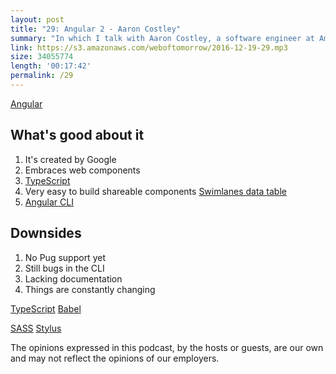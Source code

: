 ```yaml
---
layout: post
title: "29: Angular 2 - Aaron Costley"
summary: "In which I talk with Aaron Costley, a software engineer at Amazon, about Angular 2 and why he chose it for his latest project at Amazon."
link: https://s3.amazonaws.com/weboftomorrow/2016-12-19-29.mp3
size: 34055774
length: '00:17:42'
permalink: /29
---
```


[Angular](https://angular.io/)

## What's good about it

1. It's created by Google
1. Embraces web components
1. [TypeScript](http://www.typescriptlang.org/)
1. Very easy to build shareable components
    [Swimlanes data table](https://github.com/Swimlane/angular-data-table)
1. [Angular CLI](https://cli.angular.io/)

## Downsides

1. No Pug support yet
1. Still bugs in the CLI
1. Lacking documentation
1. Things are constantly changing

[TypeScript](http://www.typescriptlang.org/)
[Babel](https://babeljs.io/)

[SASS](http://sass-lang.com/)
[Stylus](http://stylus-lang.com/)

The opinions expressed in this podcast, by the hosts or guests, are our own and may not reflect the opinions of our employers.
